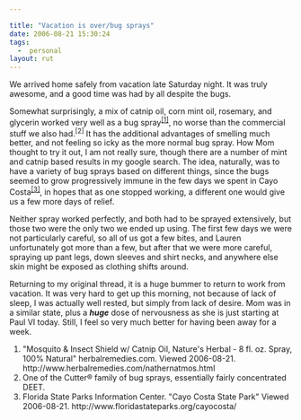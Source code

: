```yaml
---

title: "Vacation is over/bug sprays"
date: 2006-08-21 15:30:24
tags:
  -  personal
layout: rut
---
```


We arrived home safely from vacation late Saturday night.  It was truly awesome, and a good time was had by all despite the bugs.

Somewhat surprisingly, a mix of catnip oil, corn mint oil, rosemary, and glycerin worked very well as a bug spray<sup><a href="http://www.herbalremedies.com/nathernatmos.html" title="online story selling the bug spray in question">[1]</a></sup>, no worse than the commercial stuff we also had.<sup>[2]</sup>  It has the additional advantages of smelling much better, and not feeling so icky as the more normal bug spray.  How Mom thought to try it out, I am not really sure, though there are a number of mint and catnip based results in my google search.  The idea, naturally, was to have a variety of bug sprays based on different things, since the bugs seemed to grow progressively immune in the few days we spent in Cayo Costa<sup><a href="http://www.floridastateparks.org/cayocosta/" title="Cayo Costa State Park">[3]</a></sup>, in hopes that as one stopped working, a different one would give us a few more days of relief.

Neither spray worked perfectly, and both had to be sprayed extensively, but those two were the only two we ended up using.  The first few days we were not particularly careful, so all of us got a few bites, and Lauren unfortunately got more than a few, but after that we were more careful, spraying up pant legs, down sleeves and shirt necks, and anywhere else skin might be exposed as clothing shifts around.

Returning to my original thread, it is a huge bummer to return to work from vacation.  It was very hard to get up this morning, not because of lack of sleep, I was actually well rested, but simply from lack of desire.  Mom was in a similar state, plus a <em><strong>huge</strong></em> dose of nervousness as she is just starting at Paul VI today.  Still, I feel so very much better for having been away for a week.

<div class="postrefs">
<ol><li>"Mosquito & Insect Shield w/ Catnip Oil, Nature's Herbal - 8 fl. oz. Spray, 100% Natural"  herbalremedies.com.  Viewed 2006-08-21.  http://www.herbalremedies.com/nathernatmos.html</li><li>One of the Cutter&reg; family of bug sprays, essentially fairly concentrated DEET.</li><li>Florida State Parks Information Center.  "Cayo Costa State Park" Viewed 2006-08-21.  http://www.floridastateparks.org/cayocosta/</li>
</ol></div>

